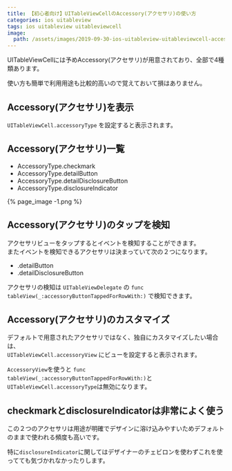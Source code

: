 ```yaml
---
title: 【初心者向け】UITableViewCellのAccessory(アクセサリ)の使い方
categories: ios uitableview
tags: ios uitableview uitableviewcell
image:
  path: /assets/images/2019-09-30-ios-uitableview-uitableviewcell-accessory.png
---
```

UITableViewCellには予めAccessory(アクセサリ)が用意されており、全部で4種類あります。

使い方も簡単で利用用途も比較的高いので覚えておいて損はありません。

## Accessory(アクセサリ)を表示

`UITableViewCell.accessoryType` を設定すると表示されます。

## Accessory(アクセサリ)一覧

- AccessoryType.checkmark
- AccessoryType.detailButton
- AccessoryType.detailDisclosureButton
- AccessoryType.disclosureIndicator

{% page_image -1.png %}

## Accessory(アクセサリ)のタップを検知

アクセサリビューをタップするとイベントを検知することができます。  
またイベントを検知できるアクセサリは決まっていて次の２つになります。

- .detailButton
- .detailDisclosureButton

アクセサリの検知は `UITableViewDelegate` の `func tableView(_:accessoryButtonTappedForRowWith:)` で検知できます。

## Accessory(アクセサリ)のカスタマイズ

デフォルトで用意されたアクセサリではなく、独自にカスタマイズしたい場合は、  
`UITableViewCell.accessoryView` にビューを設定すると表示されます。

`AccessoryView`を使うと `func tableView(_:accessoryButtonTappedForRowWith:)`と`UITableViewCell.accessoryType`は無効になります。

## checkmarkとdisclosureIndicatorは非常によく使う

この２つのアクセサリは用途が明確でデザインに溶け込みやすいためデフォルトのままで使われる頻度も高いです。

特に`disclosureIndicator`に関してはデザイナーのチェビロンを使わずこれを使ってても気づかれなかったりします。
